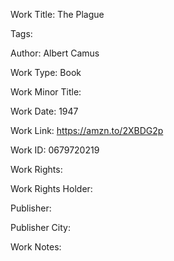 Work Title: The Plague 

Tags: 

Author: Albert Camus

Work Type: Book 

Work Minor Title:  

Work Date: 1947

Work Link: https://amzn.to/2XBDG2p 

Work ID:  0679720219

Work Rights:  

Work Rights Holder:  

Publisher:  

Publisher City:  

Work Notes: 

